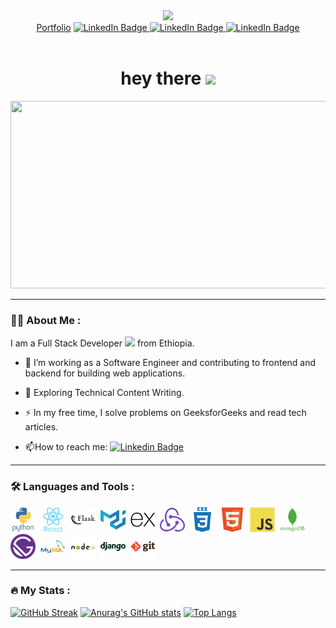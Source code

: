 <div id="header" align="center">
  <img src="https://media.giphy.com/media/M9gbBd9nbDrOTu1Mqx/[giphy.gif](https://media.giphy.com/media/v1.Y2lkPTc5MGI3NjExdzJwcGdtbHFvNGd5MmdmZHdldGtwODV4OHA1azFjNnlvdHBiMTJkayZlcD12MV9pbnRlcm5hbF9naWZfYnlfaWQmY3Q9cw/M9gbBd9nbDrOTu1Mqx/giphy.gif)https://media.giphy.com/media/v1.Y2lkPTc5MGI3NjExdzJwcGdtbHFvNGd5MmdmZHdldGtwODV4OHA1azFjNnlvdHBiMTJkayZlcD12MV9pbnRlcm5hbF9naWZfYnlfaWQmY3Q9cw/M9gbBd9nbDrOTu1Mqx/giphy.gif" width="100"/>
<div id="badges">
  <a href="https://nathanim1919.github.io/Portfolio/">Portfolio</a>
  <a href="https://www.linkedin.com/in/nathanim-tadele-762099247/">
  <img src="https://img.shields.io/badge/LinkedIn-blue?logo=LinkedIn&logoColor=white" alt="LinkedIn Badge"/>
  </a>

  <a href="https://www.instagram.com/na_tha_n_19/">
  <img src="https://img.shields.io/badge/Instagram-red?logo=Instagram&logoColor=white" alt="LinkedIn Badge"/>
  </a>

  <a href="https://t.me/dreamBig2119">
  <img src="https://img.shields.io/badge/telegram-blue?logo=telegram&logoColor=white" alt="LinkedIn Badge"/>
  </a>
</div>
<img src="https://komarev.com/ghpvc/?username=Nathanim1919&style=flat-square&color=blue" alt=""/>
<h1>
  hey there
  <img src="https://media.giphy.com/media/hvRJCLFzcasrR4ia7z/giphy.gif" width="30px"/>
</h1>
</div>


<div align="center">
  <img src="https://media.giphy.com/media/dWesBcTLavkZuG35MI/giphy.gif" width="600" height="300"/>
</div>

---

### :woman_technologist: About Me :
I am a Full Stack Developer <img src="https://media.giphy.com/media/WUlplcMpOCEmTGBtBW/giphy.gif" width="30"> from Ethiopia.
- :telescope: I’m working as a Software Engineer and contributing to frontend and backend for building web applications.

- :seedling: Exploring Technical Content Writing.

- :zap: In my free time, I solve problems on GeeksforGeeks and read tech articles.

- :mailbox:How to reach me: [![Linkedin Badge](https://img.shields.io/badge/-LinkedIn-blue?style=flat&logo=Linkedin&logoColor=white)](https://www.linkedin.com/in/nathanim-tadele-762099247/)

---

### :hammer_and_wrench: Languages and Tools :
<div>
  <img src="https://github.com/devicons/devicon/blob/master/icons/python/python-original-wordmark.svg" title="Java" alt="Java" width="40" height="40"/>&nbsp;
  <img src="https://github.com/devicons/devicon/blob/master/icons/react/react-original-wordmark.svg" title="React" alt="React" width="40" height="40"/>&nbsp;
  <img src="https://github.com/devicons/devicon/blob/master/icons/flask/flask-original-wordmark.svg" title="Spring" alt="Spring" width="40" height="40"/>&nbsp;
  <img src="https://github.com/devicons/devicon/blob/master/icons/materialui/materialui-original.svg" title="Material UI" alt="Material UI" width="40" height="40"/>&nbsp;
  <img src="https://github.com/devicons/devicon/blob/master/icons/express/express-original.svg" title="Flutter" alt="Flutter" width="40" height="40"/>&nbsp;
  <img src="https://github.com/devicons/devicon/blob/master/icons/redux/redux-original.svg" title="Redux" alt="Redux " width="40" height="40"/>&nbsp;
  <img src="https://github.com/devicons/devicon/blob/master/icons/css3/css3-plain-wordmark.svg"  title="CSS3" alt="CSS" width="40" height="40"/>&nbsp;
  <img src="https://github.com/devicons/devicon/blob/master/icons/html5/html5-original.svg" title="HTML5" alt="HTML" width="40" height="40"/>&nbsp;
  <img src="https://github.com/devicons/devicon/blob/master/icons/javascript/javascript-original.svg" title="JavaScript" alt="JavaScript" width="40" height="40"/>&nbsp;
  <img src="https://github.com/devicons/devicon/blob/master/icons/mongodb/mongodb-plain-wordmark.svg" title="Firebase" alt="Firebase" width="40" height="40"/>&nbsp;
  <img src="https://github.com/devicons/devicon/blob/master/icons/gatsby/gatsby-original.svg" title="Gatsby"  alt="Gatsby" width="40" height="40"/>&nbsp;
  <img src="https://github.com/devicons/devicon/blob/master/icons/mysql/mysql-original-wordmark.svg" title="MySQL"  alt="MySQL" width="40" height="40"/>&nbsp;
  <img src="https://github.com/devicons/devicon/blob/master/icons/nodejs/nodejs-original-wordmark.svg" title="NodeJS" alt="NodeJS" width="40" height="40"/>&nbsp;
  <img src="https://github.com/devicons/devicon/blob/master/icons/django/django-plain-wordmark.svg" title="AWS" alt="AWS" width="40" height="40"/>&nbsp;
  <img src="https://github.com/devicons/devicon/blob/master/icons/git/git-original-wordmark.svg" title="Git" **alt="Git" width="40" height="40"/>
</div>


---

### :fire: My Stats :
[![GitHub Streak](http://github-readme-streak-stats.herokuapp.com?user=Nathanim1919&theme=dark&background=000000)](https://git.io/streak-stats)
[![Anurag's GitHub stats](https://github-readme-stats.vercel.app/api?username=Nathanim1919)](https://github.com/anuraghazra/github-readme-stats)
[![Top Langs](https://github-readme-stats.vercel.app/api/top-langs/?username=Nathanim1919)](https://github.com/anuraghazra/github-readme-stats)
